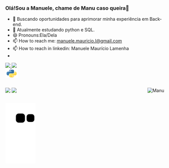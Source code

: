 ### Olá!Sou a Manuele, chame de Manu caso queira👋

- 🔭 Buscando oportunidades para aprimorar minha experiência em Back-end.
- 🌱 Atualmente estudando python e SQL.
- 😄 Pronouns:Ela/Dela
- 📫 How to reach me: manuele.mauricio.l@gmail.com
- 📫 How to reach in linkedin: Manuele Maurício Lamenha
- 
<div align="left">
  <a href="https://github.com/Manu3052">
  <img height="180em" src="https://github-readme-stats.vercel.app/api?username=Manu3052&show_icons=true&theme=dark&include_all_commits=true&count_private=true"/>
  <img height="180em" src="https://github-readme-stats.vercel.app/api/top-langs/?username=Manu3052&layout=compact&langs_count=7&theme=dark"/>
</div>
    <img align="center" alt="Manu-Python" height="30" width="40" src="https://raw.githubusercontent.com/devicons/devicon/master/icons/python/python-original.svg">
</div>
  
  ##
 
<div>
  <a href = "mailto:manuele.mauricio.l@gmail.com"><img src="https://img.shields.io/badge/-Gmail-%23333?style=for-the-badge&logo=gmail&logoColor=white" target="_blank"></a>
  <a href="https://www.linkedin.com/in/manuele-maurício-lamenha-99460a216/" target="_blank"><img src="https://img.shields.io/badge/-LinkedIn-%230077B5?style=for-the-badge&logo=linkedin&logoColor=white" target="_blank"><img align="right" alt="Manu" height="120" src="https://picrew.me/image_maker/368645/complete?cd=ulKS0romIS">
</div>
  
  
 ##
  
 <div>

 ![Snake animation](https://github.com/rafaballerini/rafaballerini/blob/output/github-contribution-grid-snake.svg)
    
